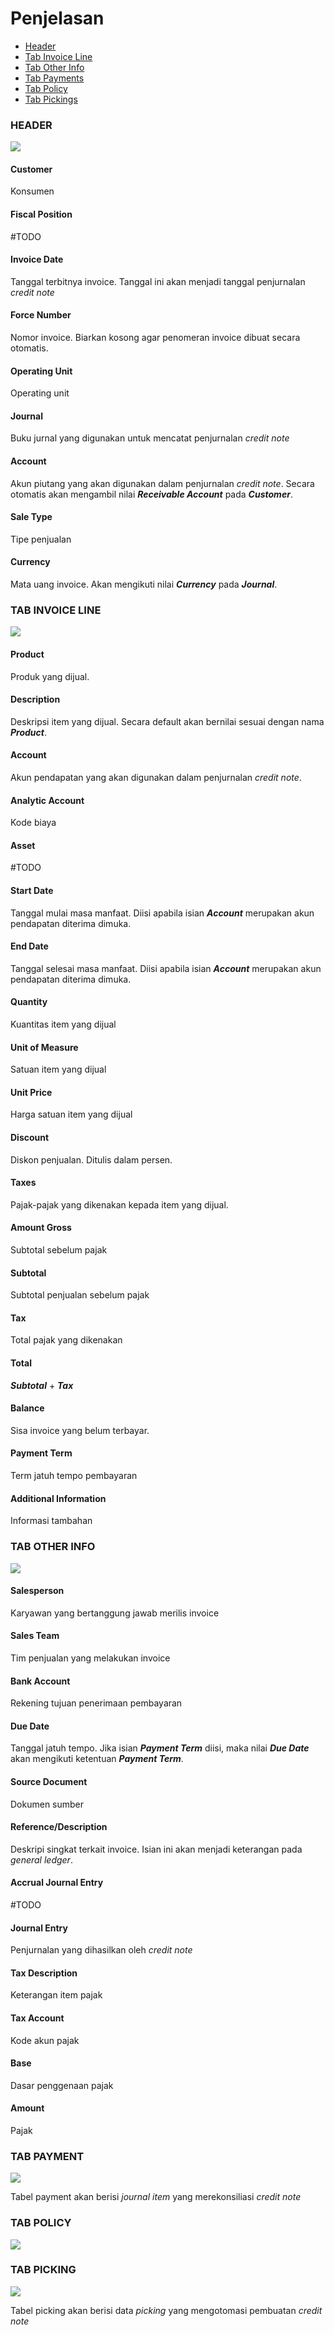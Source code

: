 # Penjelasan

* [Header](#bagian-header)
* [Tab Invoice Line](#bagian-invoice-line)
* [Tab Other Info](#bagian-other-info)
* [Tab Payments](#bagian-payment)
* [Tab Policy](#bagian-policy)
* [Tab Pickings](#bagian-picking)

### <a name="bagian-header">HEADER</a>

![](../../img/credit-note/penjelasan-header.png)

#### <a name="field-partner">Customer</a>

Konsumen

#### <a name="field-fiscal-position">Fiscal Position</a>

#TODO

#### <a name="field-invoice-date">Invoice Date</a>

Tanggal terbitnya invoice. Tanggal ini akan menjadi tanggal penjurnalan *credit note*

#### <a name="field-force-number">Force Number</a>

Nomor invoice. Biarkan kosong agar penomeran invoice dibuat secara otomatis.

#### <a name="field-ou">Operating Unit</a>

Operating unit

#### <a name="field-journal">Journal</a>

Buku jurnal yang digunakan untuk mencatat penjurnalan *credit note*

#### <a name="field-account">Account</a>

Akun piutang yang akan digunakan dalam penjurnalan *credit note*. Secara otomatis akan mengambil nilai **_Receivable Account_** pada **_Customer_**.

#### <a name="field-sale-type">Sale Type</a>

Tipe penjualan

#### <a name="field-currency">Currency</a>

Mata uang invoice. Akan mengikuti nilai **_Currency_** pada **_Journal_**.

### <a name="bagian-invoice-line">TAB INVOICE LINE</a>

![](../../img/credit-note/penjelasan-tab-invoice-line.png)

#### <a name="field-product">Product</a>

Produk yang dijual.

#### <a name="field-description">Description</a>

Deskripsi item yang dijual. Secara default akan bernilai sesuai dengan nama **_Product_**.

#### <a name="field-account-line">Account</a>

Akun pendapatan yang akan digunakan dalam penjurnalan *credit note*.

#### <a name="field-aa">Analytic Account</a>

Kode biaya

#### <a name="field-asset">Asset</a>

#TODO

#### <a name="field-start-date">Start Date</a>

Tanggal mulai masa manfaat. Diisi apabila isian **_Account_** merupakan akun pendapatan diterima dimuka.

#### <a name="field-end-date">End Date</a>

Tanggal selesai masa manfaat. Diisi apabila isian **_Account_** merupakan akun pendapatan diterima dimuka.

#### <a name="field-qty">Quantity</a>

Kuantitas item yang dijual

#### <a name="field-uom">Unit of Measure</a>

Satuan item yang dijual

#### <a name="field-asset">Unit Price</a>

Harga satuan item yang dijual

#### <a name="field-discount">Discount</a>

Diskon penjualan. Ditulis dalam persen.

#### <a name="field-taxes">Taxes</a>

Pajak-pajak yang dikenakan kepada item yang dijual.

#### <a name="field-amount-gross">Amount Gross</a>

Subtotal sebelum pajak

#### <a name="field-subtotal">Subtotal</a>

Subtotal penjualan sebelum pajak

#### <a name="field-tax">Tax</a>

Total pajak yang dikenakan

#### <a name="field-total">Total</a>

**_Subtotal_** + **_Tax_**

#### <a name="field-balance">Balance</a>

Sisa invoice yang belum terbayar.

#### <a name="field-payment-term">Payment Term</a>

Term jatuh tempo pembayaran

#### <a name="field-info">Additional Information</a>

Informasi tambahan

### <a name="bagian-other-info">TAB OTHER INFO</a>

![](../../img/credit-note/penjelasan-tab-other-info.png)

#### <a name="field-salesperson">Salesperson</a>

Karyawan yang bertanggung jawab merilis invoice

#### <a name="field-sales-team">Sales Team</a>

Tim penjualan yang melakukan invoice

#### <a name="field-bank-acc">Bank Account</a>

Rekening tujuan penerimaan pembayaran

#### <a name="field-due-date">Due Date</a>

Tanggal jatuh tempo. Jika isian **_Payment Term_** diisi, maka nilai **_Due Date_** akan mengikuti ketentuan **_Payment Term_**.

#### <a name="field-source-document">Source Document</a>

Dokumen sumber

#### <a name="field-reference">Reference/Description</a>

Deskripi singkat terkait invoice. Isian ini akan menjadi keterangan pada *general ledger*.

#### <a name="field-accrual-journal-entry">Accrual Journal Entry</a>

#TODO

#### <a name="field-journal-entry">Journal Entry</a>

Penjurnalan yang dihasilkan oleh *credit note*

#### <a name="field-tax-description">Tax Description</a>

Keterangan item pajak

#### <a name="field-tax-account">Tax Account</a>

Kode akun pajak

#### <a name="field-base">Base</a>

Dasar penggenaan pajak

#### <a name="field-tax-amount">Amount</a>

Pajak

### <a name="bagian-payment">TAB PAYMENT</a>

![](../../img/credit-note/penjelasan-tab-payment.png)

Tabel payment akan berisi *journal item* yang merekonsiliasi *credit note*

### <a name="bagian-policy">TAB POLICY</a>

![](../../img/credit-note/penjelasan-tab-policy.png)

### <a name="bagian-picking">TAB PICKING</a>

![](../../img/credit-note/penjelasan-tab-picking.png)

Tabel picking akan berisi data *picking* yang mengotomasi pembuatan *credit note*
